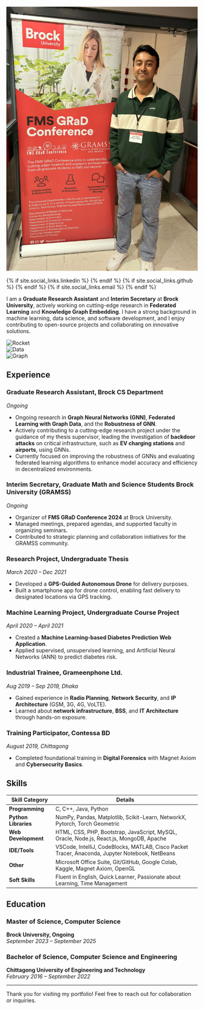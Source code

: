 
<link rel="stylesheet" href="assets/styles.css"> 

<!-- Include Font Awesome for social icons -->
<link rel="stylesheet" href="https://cdnjs.cloudflare.com/ajax/libs/font-awesome/6.0.0-beta3/css/all.min.css">

![It's Me](Images/professional_DP.jpg)

<!-- Social Media Links Section -->
<div class="social-links">
    {% if site.social_links.linkedin %}
        <a href="{{ site.social_links.linkedin }}" target="_blank" aria-label="LinkedIn">
            <i class="fab fa-linkedin"></i>
        </a>
    {% endif %}
    {% if site.social_links.github %}
        <a href="{{ site.social_links.github }}" target="_blank" aria-label="GitHub">
            <i class="fab fa-github"></i>
        </a>
    {% endif %}
    {% if site.social_links.email %}
        <a href="{{ site.social_links.email }}" target="_blank" aria-label="Email">
            <i class="fas fa-envelope"></i>
        </a>
    {% endif %}
</div>

I am a **Graduate Research Assistant** and **Interim Secretary** at **Brock University**, actively working on cutting-edge research in **Federated Learning** and **Knowledge Graph Embedding**. I have a strong background in machine learning, data science, and software development, and I enjoy contributing to open-source projects and collaborating on innovative solutions.

<div class="floating-data" style="top: 10%; left: 20%;">
    <img src="path/to/rocket-icon.svg" alt="Rocket" />
</div>
<div class="floating-data" style="top: 30%; left: 70%;">
    <img src="path/to/data-icon.svg" alt="Data" />
</div>
<div class="floating-data" style="top: 50%; left: 40%;">
    <img src="path/to/graph-icon.svg" alt="Graph" />
</div>


## Experience

### Graduate Research Assistant, **Brock CS Department**  
_Ongoing_

- Ongoing research in **Graph Neural Networks (GNN)**, **Federated Learning with Graph Data**, and the **Robustness of GNN**.
- Actively contributing to a cutting-edge research project under the guidance of my thesis supervisor, leading the investigation of **backdoor attacks** on critical infrastructure, such as **EV charging stations** and **airports**, using GNNs.
- Currently focused on improving the robustness of GNNs and evaluating federated learning algorithms to enhance model accuracy and efficiency in decentralized environments.


### Interim Secretary, **Graduate Math and Science Students Brock University (GRAMSS)**  
_Ongoing_

- Organizer of **FMS GRaD Conference 2024** at Brock University.
- Managed meetings, prepared agendas, and supported faculty in organizing seminars.
- Contributed to strategic planning and collaboration initiatives for the GRAMSS community.

### Research Project, **Undergraduate Thesis**  
_March 2020 – Dec 2021_

- Developed a **GPS-Guided Autonomous Drone** for delivery purposes.
- Built a smartphone app for drone control, enabling fast delivery to designated locations via GPS tracking.

### Machine Learning Project, **Undergraduate Course Project**  
_April 2020 – April 2021_

- Created a **Machine Learning-based Diabetes Prediction Web Application**.
- Applied supervised, unsupervised learning, and Artificial Neural Networks (ANN) to predict diabetes risk.

### Industrial Trainee, **Grameenphone Ltd.**  
_Aug 2019 – Sep 2019, Dhaka_

- Gained experience in **Radio Planning**, **Network Security**, and **IP Architecture** (GSM, 3G, 4G, VoLTE).
- Learned about **network infrastructure**, **BSS**, and **IT Architecture** through hands-on exposure.

### Training Participator, **Contessa BD**  
_August 2019, Chittagong_

- Completed foundational training in **Digital Forensics** with Magnet Axiom and **Cybersecurity Basics**.

## Skills

| **Skill Category**      | **Details**                                                                                                                                 |
|-------------------------|---------------------------------------------------------------------------------------------------------------------------------------------|
| **Programming**          | C, C++, Java, Python                                                                                                                       |
| **Python Libraries**     | NumPy, Pandas, Matplotlib, Scikit-Learn, NetworkX, Pytorch, Torch Geometric                                                                 |
| **Web Development**      | HTML, CSS, PHP, Bootstrap, JavaScript, MySQL, Oracle, Node.js, React.js, MongoDB, Apache                                                   |
| **IDE/Tools**            | VSCode, IntelliJ, CodeBlocks, MATLAB, Cisco Packet Tracer, Anaconda, Jupyter Notebook, NetBeans                                             |
| **Other**                | Microsoft Office Suite, Git/GitHub, Google Colab, Kaggle, Magnet Axiom, OpenGL                                                             |
| **Soft Skills**          | Fluent in English, Quick Learner, Passionate about Learning, Time Management                                                               |

## Education

### Master of Science, Computer Science  
**Brock University, Ongoing**  
_September 2023 – September 2025_

### Bachelor of Science, Computer Science and Engineering  
**Chittagong University of Engineering and Technology**  
_February 2016 – September 2022_

---

Thank you for visiting my portfolio! Feel free to reach out for collaboration or inquiries.
